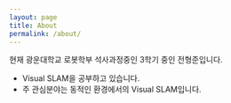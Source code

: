 ```yaml
---
layout: page
title: About
permalink: /about/
---
```


현재 광운대학교 로봇학부 석사과정중인 3학기 중인 전형준입니다. 
* Visual SLAM을 공부하고 있습니다. 
* 주 관심분야는 동적인 환경에서의 Visual SLAM입니다.